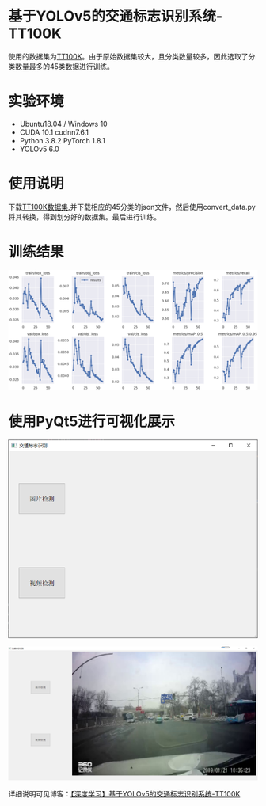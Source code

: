 # 基于YOLOv5的交通标志识别系统-TT100K

使用的数据集为[TT100K](http://cg.cs.tsinghua.edu.cn/traffic-sign/data_model_code/data.zip)。由于原始数据集较大，且分类数量较多，因此选取了分类数量最多的45类数据进行训练。

# 实验环境

- Ubuntu18.04 / Windows 10
- CUDA 10.1 cudnn7.6.1
- Python 3.8.2 PyTorch 1.8.1
- YOLOv5 6.0



# 使用说明

下载[TT100K数据集](http://cg.cs.tsinghua.edu.cn/traffic-sign/data_model_code/data.zip),并下载相应的45分类的json文件，然后使用convert_data.py将其转换，得到划分好的数据集。最后进行训练。



# 训练结果

![image-20230519155803451](assets/image-20230519155803451.png)



# 使用PyQt5进行可视化展示

![image-20230519155905054](assets/image-20230519155905054.png)



![image-20230519160002302](assets/image-20230519160002302.png)



详细说明可见博客：[【深度学习】基于YOLOv5的交通标志识别系统-TT100K](https://blog.csdn.net/a_code_rookie/article/details/130771066)
